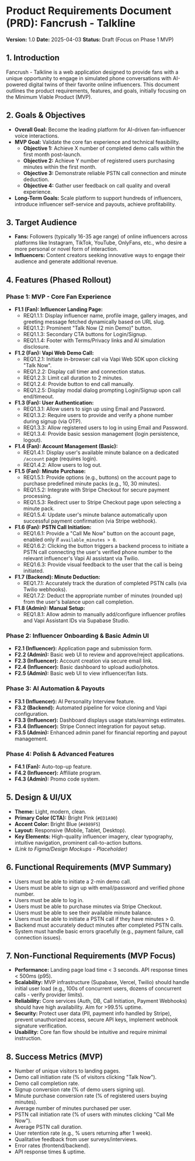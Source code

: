 # Product Requirements Document (PRD): Fancrush - Talkline

**Version:** 1.0
**Date:** 2025-04-03
**Status:** Draft (Focus on Phase 1 MVP)

## 1. Introduction

Fancrush - Talkline is a web application designed to provide fans with a unique opportunity to engage in simulated phone conversations with AI-powered digital twins of their favorite online influencers. This document outlines the product requirements, features, and goals, initially focusing on the Minimum Viable Product (MVP).

## 2. Goals & Objectives

* **Overall Goal:** Become the leading platform for AI-driven fan-influencer voice interactions.
* **MVP Goal:** Validate the core fan experience and technical feasibility.
    * **Objective 1:** Achieve X number of completed demo calls within the first month post-launch.
    * **Objective 2:** Achieve Y number of registered users purchasing minutes within the first month.
    * **Objective 3:** Demonstrate reliable PSTN call connection and minute deduction.
    * **Objective 4:** Gather user feedback on call quality and overall experience.
* **Long-Term Goals:** Scale platform to support hundreds of influencers, introduce influencer self-service and payouts, achieve profitability.

## 3. Target Audience

* **Fans:** Followers (typically 16-35 age range) of online influencers across platforms like Instagram, TikTok, YouTube, OnlyFans, etc., who desire a more personal or novel form of interaction.
* **Influencers:** Content creators seeking innovative ways to engage their audience and generate additional revenue.

## 4. Features (Phased Rollout)

### Phase 1: MVP - Core Fan Experience

* **F1.1 (Fan): Influencer Landing Page:**
    * REQ1.1.1: Display influencer name, profile image, gallery images, and greeting message fetched dynamically based on URL slug.
    * REQ1.1.2: Prominent "Talk Now (2 min Demo)" button.
    * REQ1.1.3: Secondary CTA buttons for Login/Signup.
    * REQ1.1.4: Footer with Terms/Privacy links and AI simulation disclosure.
* **F1.2 (Fan): Vapi Web Demo Call:**
    * REQ1.2.1: Initiate in-browser call via Vapi Web SDK upon clicking "Talk Now".
    * REQ1.2.2: Display call timer and connection status.
    * REQ1.2.3: Limit call duration to 2 minutes.
    * REQ1.2.4: Provide button to end call manually.
    * REQ1.2.5: Display modal dialog prompting Login/Signup upon call end/timeout.
* **F1.3 (Fan): User Authentication:**
    * REQ1.3.1: Allow users to sign up using Email and Password.
    * REQ1.3.2: Require users to provide and verify a phone number during signup (via OTP).
    * REQ1.3.3: Allow registered users to log in using Email and Password.
    * REQ1.3.4: Provide basic session management (login persistence, logout).
* **F1.4 (Fan): Account Management (Basic):**
    * REQ1.4.1: Display user's available minute balance on a dedicated `/account` page (requires login).
    * REQ1.4.2: Allow users to log out.
* **F1.5 (Fan): Minute Purchase:**
    * REQ1.5.1: Provide options (e.g., buttons) on the account page to purchase predefined minute packs (e.g., 10, 30 minutes).
    * REQ1.5.2: Integrate with Stripe Checkout for secure payment processing.
    * REQ1.5.3: Redirect user to Stripe Checkout page upon selecting a minute pack.
    * REQ1.5.4: Update user's minute balance automatically upon successful payment confirmation (via Stripe webhook).
* **F1.6 (Fan): PSTN Call Initiation:**
    * REQ1.6.1: Provide a "Call Me Now" button on the account page, enabled only if `available_minutes > 0`.
    * REQ1.6.2: Clicking the button triggers a backend process to initiate a PSTN call connecting the user's verified phone number to the relevant influencer's Vapi AI assistant via Twilio.
    * REQ1.6.3: Provide visual feedback to the user that the call is being initiated.
* **F1.7 (Backend): Minute Deduction:**
    * REQ1.7.1: Accurately track the duration of completed PSTN calls (via Twilio webhooks).
    * REQ1.7.2: Deduct the appropriate number of minutes (rounded up) from the user's balance upon call completion.
* **F1.8 (Admin): Manual Setup:**
    * REQ1.8.1: Allow admin to manually add/configure influencer profiles and Vapi Assistant IDs via Supabase Studio.

### Phase 2: Influencer Onboarding & Basic Admin UI

* **F2.1 (Influencer):** Application page and submission form.
* **F2.2 (Admin):** Basic web UI to review and approve/reject applications.
* **F2.3 (Influencer):** Account creation via secure email link.
* **F2.4 (Influencer):** Basic dashboard to upload audio/photos.
* **F2.5 (Admin):** Basic web UI to view influencer/fan lists.

### Phase 3: AI Automation & Payouts

* **F3.1 (Influencer):** AI Personality Interview feature.
* **F3.2 (Backend):** Automated pipeline for voice cloning and Vapi configuration.
* **F3.3 (Influencer):** Dashboard displays usage stats/earnings estimates.
* **F3.4 (Influencer):** Stripe Connect integration for payout setup.
* **F3.5 (Admin):** Enhanced admin panel for financial reporting and payout management.

### Phase 4: Polish & Advanced Features

* **F4.1 (Fan):** Auto-top-up feature.
* **F4.2 (Influencer):** Affiliate program.
* **F4.3 (Admin):** Promo code system.

## 5. Design & UI/UX

* **Theme:** Light, modern, clean.
* **Primary Color (CTA):** Bright Pink (`#ED1A90`)
* **Accent Color:** Bright Blue (`#4989F5`)
* **Layout:** Responsive (Mobile, Tablet, Desktop).
* **Key Elements:** High-quality influencer imagery, clear typography, intuitive navigation, prominent call-to-action buttons.
* *(Link to Figma/Design Mockups - Placeholder)*

## 6. Functional Requirements (MVP Summary)

* Users must be able to initiate a 2-min demo call.
* Users must be able to sign up with email/password and verified phone number.
* Users must be able to log in.
* Users must be able to purchase minutes via Stripe Checkout.
* Users must be able to see their available minute balance.
* Users must be able to initiate a PSTN call if they have minutes > 0.
* Backend must accurately deduct minutes after completed PSTN calls.
* System must handle basic errors gracefully (e.g., payment failure, call connection issues).

## 7. Non-Functional Requirements (MVP Focus)

* **Performance:** Landing page load time < 3 seconds. API response times < 500ms (p95).
* **Scalability:** MVP infrastructure (Supabase, Vercel, Twilio) should handle initial user load (e.g., 100s of concurrent users, dozens of concurrent calls - verify provider limits).
* **Reliability:** Core services (Auth, DB, Call Initiation, Payment Webhooks) should have high availability. Aim for >99.5% uptime.
* **Security:** Protect user data (PII, payment info handled by Stripe), prevent unauthorized access, secure API keys, implement webhook signature verification.
* **Usability:** Core fan flow should be intuitive and require minimal instruction.

## 8. Success Metrics (MVP)

* Number of unique visitors to landing pages.
* Demo call initiation rate (% of visitors clicking "Talk Now").
* Demo call completion rate.
* Signup conversion rate (% of demo users signing up).
* Minute purchase conversion rate (% of registered users buying minutes).
* Average number of minutes purchased per user.
* PSTN call initiation rate (% of users with minutes clicking "Call Me Now").
* Average PSTN call duration.
* User retention rate (e.g., % users returning after 1 week).
* Qualitative feedback from user surveys/interviews.
* Error rates (frontend/backend).
* API response times & uptime.
